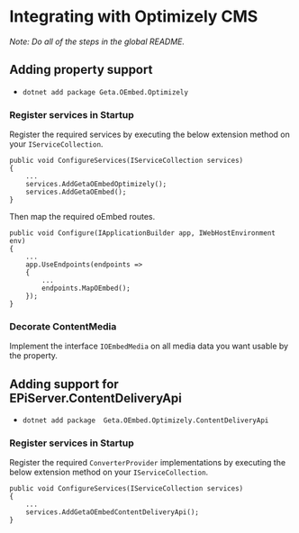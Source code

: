 # Integrating with Optimizely CMS

_Note: Do all of the steps in the global README._

## Adding property support

- `dotnet add package Geta.OEmbed.Optimizely`

### Register services in Startup

Register the required services by executing the below extension method on your `IServiceCollection`.

```
public void ConfigureServices(IServiceCollection services)
{
    ...
    services.AddGetaOEmbedOptimizely();
    services.AddGetaOEmbed();
}
```

Then map the required oEmbed routes.

```
public void Configure(IApplicationBuilder app, IWebHostEnvironment env)
{
    ...
    app.UseEndpoints(endpoints =>
    {
        ...
        endpoints.MapOEmbed();
    });
}
```

### Decorate ContentMedia

Implement the interface `IOEmbedMedia` on all media data you want usable by the property.

## Adding support for EPiServer.ContentDeliveryApi

- `dotnet add package  Geta.OEmbed.Optimizely.ContentDeliveryApi`

### Register services in Startup

Register the required `ConverterProvider` implementations by executing the below extension method on your `IServiceCollection`.

```
public void ConfigureServices(IServiceCollection services)
{
    ...
    services.AddGetaOEmbedContentDeliveryApi();
}
```